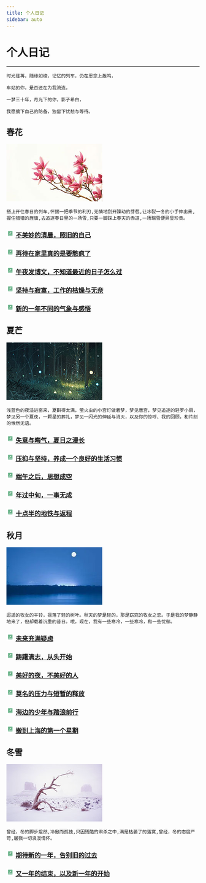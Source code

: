 ```yaml
---
title: 个人日记
sidebar: auto
---
```


# 个人日记

***

`时光荏苒，随缘如梭，记忆的列车，仍在思念上轰鸣，`

`车站的你，是否还在为我流连，`

`一梦三十年，月光下的你，影子希白，`

`我愿摘下自己的防备，独留下忧愁与等待。`

## 春花

![chunhua](../.vuepress/public/note/ch.jpg)

`搭上开往春日的列车,怀揣一把季节的利刃,无情地刮开躁动的芽苞,让冰裂一冬的小手伸出来,握住猎猎的旌旗,去追逐春日里的一场雪,只要一脚踩上春天的赤道,一场瑞雪便异显珍贵。`

### ![note](../.vuepress/public/note.png) [不美妙的清晨，照旧的自己](不美妙的清晨，照旧的自己.md)

### ![note](../.vuepress/public/note.png)  [再待在家里真的是要憋疯了](再待在家里真的是要憋疯了.md)

### ![note](../.vuepress/public/note.png)  [午夜发博文，不知道最近的日子怎么过](午夜发博文，不知道最近的日子怎么过.md)

### ![note](../.vuepress/public/note.png)  [坚持与寂寞，工作的枯燥与无奈](坚持与寂寞，工作的枯燥与无奈)

### ![note](../.vuepress/public/note.png)  [新的一年不同的气象与感悟](新的一年不同的气象与感悟.md)

## 夏芒

![xiamang](../.vuepress/public/note/xm.jpg)

`浅蓝色的夜溢进窗来，夏斟得太满，萤火虫的小宫灯做着梦，梦见唐宫，梦见追逐的轻罗小扇，梦见另一个夏夜，一颗星的葬礼，梦见一闪光的伸延与消灭，以及你的惊呼、我的回顾，和片刻的愀然无语。`

### ![note](../.vuepress/public/note.png)  [失意与晦气，夏日之漫长](失意与晦气，夏日之漫长.md)

### ![note](../.vuepress/public/note.png)  [压抑与坚持，养成一个良好的生活习惯](压抑与坚持，养成一个良好的生活习惯.md)

### ![note](../.vuepress/public/note.png)  [端午之后，思想成空](端午之后，思想成空.md)

### ![note](../.vuepress/public/note.png)  [年过中旬，一事无成](年过中旬，一事无成.md)

### ![note](../.vuepress/public/note.png)  [十点半的地铁与返程](十点半的地铁与返程.md)

## 秋月

![qiuyue](../.vuepress/public/note/qy.jpg)

`迢遥的牧女的羊铃，摇落了轻的树叶。秋天的梦是轻的，那是窈窕的牧女之恋。于是我的梦静静地来了，但却载着沉重的昔日。哦，现在，我有一些寒冷，一些寒冷，和一些忧郁。`

###  ![note](../.vuepress/public/note.png) [未来充满疑虑](未来充满疑虑.md)

### ![note](../.vuepress/public/note.png)  [踌躇满志，从头开始](踌躇满志，从头开始.md)

### ![note](../.vuepress/public/note.png)  [美好的夜，不美好的人](美好的夜，不美好的人.md)

### ![note](../.vuepress/public/note.png)  [莫名的压力与短暂的释放](莫名的压力与短暂的释放.md)

### ![note](../.vuepress/public/note.png)  [海边的少年与踏浪前行](海边的少年与踏浪前行.md)

### ![note](../.vuepress/public/note.png)  [搬到上海的第一个星期](搬到上海的第一个星期.md)

## 冬雪

![dongxue](../.vuepress/public/note/dx.jpg)

`曾经，冬的脚步跫然,冷傲而孤独,只因残酷的肃杀之中,满是枯萎了的落寞,曾经，冬的态度严苛,屠戮一切浪漫情怀。`

### ![note](../.vuepress/public/note.png)  [期待新的一年，告别旧的过去](期待新的一年，告别旧的过去.md)

### ![note](../.vuepress/public/note.png)  [又一年的结束，以及新一年的开始](又一年的结束，以及新一年的开始.md)

